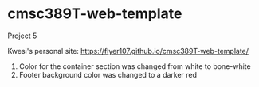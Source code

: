 # cmsc389T-web-template

Project 5

Kwesi's personal site:
https://flyer107.github.io/cmsc389T-web-template/

1. Color for the container section was changed from white to bone-white
2. Footer background color was changed to a darker red

